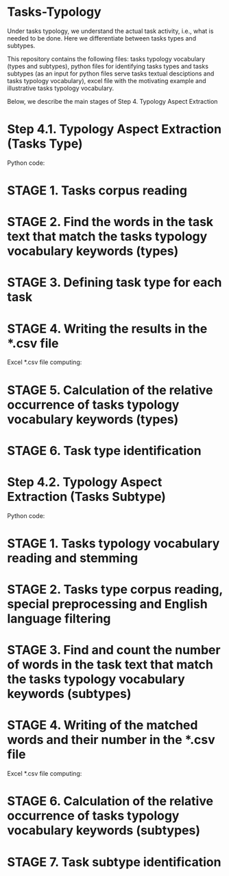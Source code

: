 # Tasks-Typology

Under tasks typology, we understand the actual task activity, i.e., what is needed to be done. Here we differentiate between tasks types and subtypes. 

This repository contains the following files: tasks typology vocabulary (types and subtypes), python files for identifying tasks types and tasks subtypes (as an input for python files serve tasks textual desciptions and tasks typology vocabulary), excel file with the motivating example and illustrative tasks typology vocabulary. 

Below, we describe the main stages of Step 4. Typology Aspect Extraction

# Step 4.1. Typology Aspect Extraction (Tasks Type)

Python code:
# STAGE 1. Tasks corpus reading
# STAGE 2. Find the words in the task text that match the tasks typology vocabulary keywords (types)
# STAGE 3. Defining task type for each task
# STAGE 4. Writing the results in the *.csv file

Excel *.csv file computing:
# STAGE 5. Calculation of the relative occurrence of tasks typology vocabulary keywords (types)
# STAGE 6. Task type identification

# Step 4.2. Typology Aspect Extraction (Tasks Subtype)

Python code:
# STAGE 1. Tasks typology vocabulary reading and stemming
# STAGE 2. Tasks type corpus reading, special preprocessing and English language filtering
# STAGE 3. Find and count the number of words in the task text that match the tasks typology vocabulary keywords (subtypes) 
# STAGE 4. Writing of the matched words and their number in the *.csv file

Excel *.csv file computing:
# STAGE 6. Calculation of the relative occurrence of tasks typology vocabulary keywords (subtypes)
# STAGE 7. Task subtype identification
